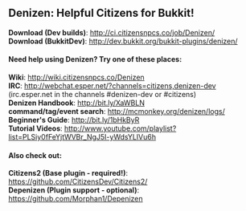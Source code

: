 Denizen: Helpful Citizens for Bukkit!
-------------------------------------


**Download (Dev builds)**: http://ci.citizensnpcs.co/job/Denizen/  
**Download (BukkitDev)**: http://dev.bukkit.org/bukkit-plugins/denizen/  

#### Need help using Denizen? Try one of these places:

**Wiki**: http://wiki.citizensnpcs.co/Denizen  
**IRC**: http://webchat.esper.net/?channels=citizens,denizen-dev  
(irc.esper.net in the channels #denizen-dev or #citizens)  
**Denizen Handbook**: http://bit.ly/XaWBLN  
**command/tag/event search**: http://mcmonkey.org/denizen/logs/  
**Beginner's Guide**: http://bit.ly/1bHkByR  
**Tutorial Videos**: http://www.youtube.com/playlist?list=PLSiy0fFeYjtWVBr_NgJ5I-yWdsYLIVu6h  

#### Also check out:

**Citizens2 (Base plugin - required!)**: https://github.com/CitizensDev/Citizens2/  
**Depenizen (Plugin support - optional)**: https://github.com/Morphan1/Depenizen  
